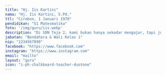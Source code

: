 ```yaml
---
title: "Hj. Iis Kartini"
nama: "Hj. Iis Kartini, S.Pd."
ttl: "Cirebon, 1 Januari 1970"
pendidikan: "S1 Matesmatika"
foto: '/img/guru/iis.webp'
description: "Di SDN Teja 2, kami bukan hanya sekadar mengajar, tapi juga membentuk karakter untuk masa depan yang cerah."
jabatan: "Bendahara & Wali Kelas 1"
nip: "1234567890"
facebook: "https://www.facebook.com"
instagram: "https://www.instagram.com"
email: "mailto"
layout: "guru"
icon: "i-ph-chalkboard-teacher-duotone"
---
```


